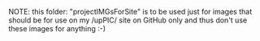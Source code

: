 NOTE: this folder: "projectIMGsForSite" is to be used just for images that should be for use on my /upPIC/ site on GitHub only and thus don't use these images for anything :-)
